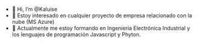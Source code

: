 - 👋 Hi, I’m @Kaluise
- 👀 Estoy interesado en cualquier proyecto de empresa relacionado con la nube (MS Azure)
- 🌱 Actualmente me estoy formando en Ingeniería Electrónica Industrial y los lenguajes de programación Javascript y Phyton.
<!---
Kaluise/Kaluise is a ✨ special ✨ repository because its `README.md` (this file) appears on your GitHub profile.
You can click the Preview link to take a look at your changes.
--->
